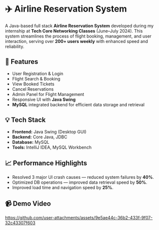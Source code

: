 # ✈️ Airline Reservation System

A Java-based full stack **Airline Reservation System** developed during my internship at **Tech Core Networking Classes** (June–July 2024). This system streamlines the process of flight booking, management, and user interaction, serving over **200+ users weekly** with enhanced speed and reliability.

## 🚀 Features

- User Registration & Login
- Flight Search & Booking
- View Booked Tickets
- Cancel Reservations
- Admin Panel for Flight Management
- Responsive UI with **Java Swing**
- **MySQL** integrated backend for efficient data storage and retrieval

## 💡 Tech Stack

- **Frontend:** Java Swing (Desktop GUI)
- **Backend:** Core Java, JDBC
- **Database:** MySQL
- **Tools:** IntelliJ IDEA, MySQL Workbench

## 📈 Performance Highlights

- Resolved 3 major UI crash causes — reduced system failures by **40%**.
- Optimized DB operations — improved data retrieval speed by **50%**.
- Improved load time and navigation speed by **25%**.

## 📹 Demo Video

https://github.com/user-attachments/assets/9e5ae44c-36b2-433f-9f07-32c43307f603


